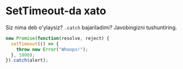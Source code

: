# SetTimeout-da xato

Siz nima deb o'ylaysiz? `.catch` bajariladimi? Javobingizni tushuntiring.

```js
new Promise(function(resolve, reject) {
  setTimeout(() => {
    throw new Error("Whoops!");
  }, 1000);
}).catch(alert);
```
